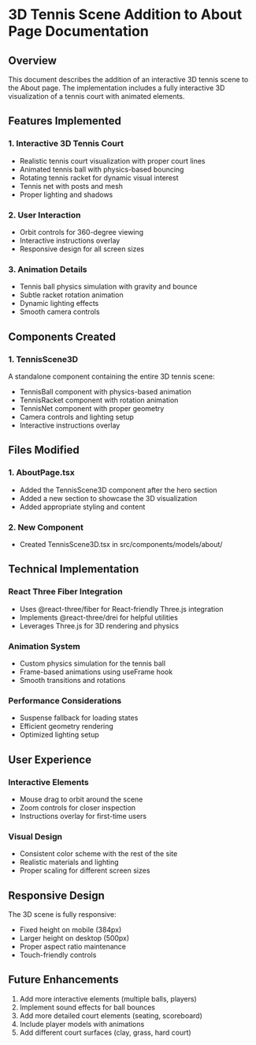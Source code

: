 # 3D Tennis Scene Addition to About Page Documentation

## Overview
This document describes the addition of an interactive 3D tennis scene to the About page. The implementation includes a fully interactive 3D visualization of a tennis court with animated elements.

## Features Implemented

### 1. Interactive 3D Tennis Court
- Realistic tennis court visualization with proper court lines
- Animated tennis ball with physics-based bouncing
- Rotating tennis racket for dynamic visual interest
- Tennis net with posts and mesh
- Proper lighting and shadows

### 2. User Interaction
- Orbit controls for 360-degree viewing
- Interactive instructions overlay
- Responsive design for all screen sizes

### 3. Animation Details
- Tennis ball physics simulation with gravity and bounce
- Subtle racket rotation animation
- Dynamic lighting effects
- Smooth camera controls

## Components Created

### 1. TennisScene3D
A standalone component containing the entire 3D tennis scene:
- TennisBall component with physics-based animation
- TennisRacket component with rotation animation
- TennisNet component with proper geometry
- Camera controls and lighting setup
- Interactive instructions overlay

## Files Modified

### 1. AboutPage.tsx
- Added the TennisScene3D component after the hero section
- Added a new section to showcase the 3D visualization
- Added appropriate styling and content

### 2. New Component
- Created TennisScene3D.tsx in src/components/models/about/

## Technical Implementation

### React Three Fiber Integration
- Uses @react-three/fiber for React-friendly Three.js integration
- Implements @react-three/drei for helpful utilities
- Leverages Three.js for 3D rendering and physics

### Animation System
- Custom physics simulation for the tennis ball
- Frame-based animations using useFrame hook
- Smooth transitions and rotations

### Performance Considerations
- Suspense fallback for loading states
- Efficient geometry rendering
- Optimized lighting setup

## User Experience

### Interactive Elements
- Mouse drag to orbit around the scene
- Zoom controls for closer inspection
- Instructions overlay for first-time users

### Visual Design
- Consistent color scheme with the rest of the site
- Realistic materials and lighting
- Proper scaling for different screen sizes

## Responsive Design

The 3D scene is fully responsive:
- Fixed height on mobile (384px)
- Larger height on desktop (500px)
- Proper aspect ratio maintenance
- Touch-friendly controls

## Future Enhancements

1. Add more interactive elements (multiple balls, players)
2. Implement sound effects for ball bounces
3. Add more detailed court elements (seating, scoreboard)
4. Include player models with animations
5. Add different court surfaces (clay, grass, hard court)